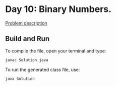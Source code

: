 # Day 10: Binary Numbers.

[Problem description](https://www.hackerrank.com/challenges/30-binary-numbers)

## Build and Run

To compile the file, open your terminal and type:
```bash
javac Solution.java
```

To run the generated class file, use:
```bash
java Solution
```

